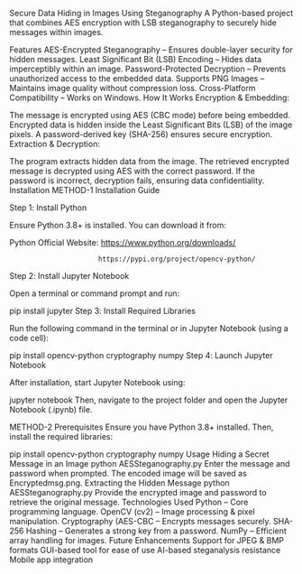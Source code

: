 Secure Data Hiding in Images Using Steganography
A Python-based project that combines AES encryption with LSB steganography to securely hide messages within images.

Features
AES-Encrypted Steganography – Ensures double-layer security for hidden messages.
Least Significant Bit (LSB) Encoding – Hides data imperceptibly within an image.
Password-Protected Decryption – Prevents unauthorized access to the embedded data.
Supports PNG Images – Maintains image quality without compression loss.
Cross-Platform Compatibility – Works on Windows.
How It Works
Encryption & Embedding:

The message is encrypted using AES (CBC mode) before being embedded.
Encrypted data is hidden inside the Least Significant Bits (LSB) of the image pixels.
A password-derived key (SHA-256) ensures secure encryption.
Extraction & Decryption:

The program extracts hidden data from the image.
The retrieved encrypted message is decrypted using AES with the correct password.
If the password is incorrect, decryption fails, ensuring data confidentiality.
Installation
METHOD-1
Installation Guide

Step 1️: Install Python

Ensure Python 3.8+ is installed. You can download it from:

Python Official Website: https://www.python.org/downloads/

                          https://pypi.org/project/opencv-python/
Step 2️: Install Jupyter Notebook

Open a terminal or command prompt and run:

pip install jupyter
Step 3️: Install Required Libraries

Run the following command in the terminal or in Jupyter Notebook (using a code cell):

pip install opencv-python cryptography numpy
Step 4️: Launch Jupyter Notebook

After installation, start Jupyter Notebook using:

jupyter notebook
Then, navigate to the project folder and open the Jupyter Notebook (.ipynb) file.

METHOD-2
Prerequisites
Ensure you have Python 3.8+ installed. Then, install the required libraries:

pip install opencv-python cryptography numpy
Usage
Hiding a Secret Message in an Image
python AESSteganography.py
Enter the message and password when prompted.
The encoded image will be saved as Encryptedmsg.png.
Extracting the Hidden Message
python AESSteganography.py
Provide the encrypted image and password to retrieve the original message.
Technologies Used
Python – Core programming language.
OpenCV (cv2) – Image processing & pixel manipulation.
Cryptography (AES-CBC – Encrypts messages securely.
SHA-256 Hashing – Generates a strong key from a password.
NumPy – Efficient array handling for images.
Future Enhancements
Support for JPEG & BMP formats
GUI-based tool for ease of use
AI-based steganalysis resistance
Mobile app integration
